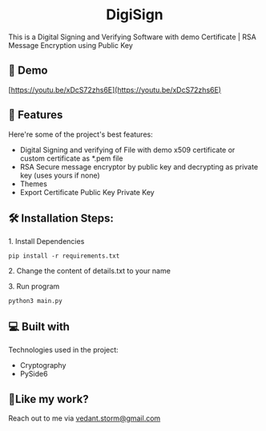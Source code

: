 <h1 align="center" id="title">DigiSign</h1>

<p id="description">This is a Digital Signing and Verifying Software with demo Certificate | RSA Message Encryption using Public Key</p>

<h2>🚀 Demo</h2>

[https://youtu.be/xDcS72zhs6E](https://youtu.be/xDcS72zhs6E)

  
  
<h2>🧐 Features</h2>

Here're some of the project's best features:

*   Digital Signing and verifying of File with demo x509 certificate or custom certificate as \*.pem file
*   RSA Secure message encryptor by public key and decrypting as private key (uses yours if none)
*   Themes
*   Export Certificate Public Key Private Key

<h2>🛠️ Installation Steps:</h2>

<p>1. Install Dependencies</p>

```
pip install -r requirements.txt
```

<p>2. Change the content of details.txt to your name</p>

<p>3. Run program</p>

```
python3 main.py
```

  
  
<h2>💻 Built with</h2>

Technologies used in the project:

*   Cryptography
*   PySide6

<h2>💖Like my work?</h2>

Reach out to me via vedant.storm@gmail.com
